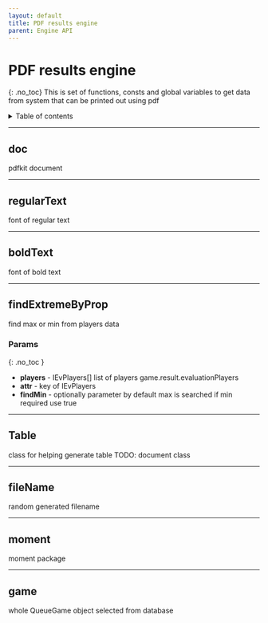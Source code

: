 ```yaml
---
layout: default
title: PDF results engine
parent: Engine API
---
```


# PDF results engine
{: .no_toc}
This is set of functions, consts and global variables to get data from system that can be printed out using pdf

<details markdown="block">
  <summary>
    Table of contents
  </summary>
{: .text-delta }
1. TOC
{:toc}
</details>

---
## doc
pdfkit document



---
## regularText
font of regular text



---
## boldText
font of bold text



---
## findExtremeByProp
find max or min from players data


### Params
{: .no_toc }
- **players** - IEvPlayers[] list of players game.result.evaluationPlayers
- **attr** - key of IEvPlayers
- **findMin** - optionally parameter by default max is searched if min required use true

---
## Table
class for helping generate table TODO: document class



---
## fileName
random generated filename



---
## moment
moment package



---
## game
whole QueueGame object selected from database

